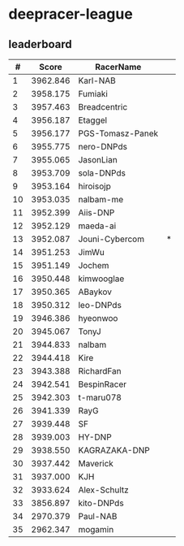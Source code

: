 # deepracer-league

## leaderboard

<!-- leaderboard -->
| # | Score | RacerName |   |
| - | ----- | --------- | - |
| 1 | 3962.846 | Karl-NAB | |
| 2 | 3958.175 | Fumiaki | |
| 3 | 3957.463 | Breadcentric | |
| 4 | 3956.187 | Etaggel | |
| 5 | 3956.177 | PGS-Tomasz-Panek | |
| 6 | 3955.775 | nero-DNPds | |
| 7 | 3955.065 | JasonLian | |
| 8 | 3953.709 | sola-DNPds | |
| 9 | 3953.164 | hiroisojp | |
| 10 | 3953.035 | nalbam-me | |
| 11 | 3952.399 | Aiis-DNP | |
| 12 | 3952.129 | maeda-ai | |
| 13 | 3952.087 | Jouni-Cybercom | * |
| 14 | 3951.253 | JimWu | |
| 15 | 3951.149 | Jochem | |
| 16 | 3950.448 | kimwooglae | |
| 17 | 3950.365 | ABaykov | |
| 18 | 3950.312 | leo-DNPds | |
| 19 | 3946.386 | hyeonwoo | |
| 20 | 3945.067 | TonyJ | |
| 21 | 3944.833 | nalbam | |
| 22 | 3944.418 | Kire | |
| 23 | 3943.388 | RichardFan | |
| 24 | 3942.541 | BespinRacer | |
| 25 | 3942.303 | t-maru078 | |
| 26 | 3941.339 | RayG | |
| 27 | 3939.448 | SF | |
| 28 | 3939.003 | HY-DNP | |
| 29 | 3938.550 | KAGRAZAKA-DNP | |
| 30 | 3937.442 | Maverick | |
| 31 | 3937.000 | KJH | |
| 32 | 3933.624 | Alex-Schultz | |
| 33 | 3856.897 | kito-DNPds | |
| 34 | 2970.379 | Paul-NAB | |
| 35 | 2962.347 | mogamin | |
